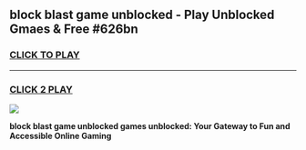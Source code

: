 
## block blast game unblocked - Play Unblocked Gmaes & Free #626bn
<h3>
<a href="https://news.freeplayer.one?title=block_blast_game_unblocked&ref=03M">CLICK TO PLAY</a></h3>
<hr>

<h3>
<a href="https://news.freeplayer.one?title=block_blast_game_unblocked&ref=03M">CLICK 2 PLAY</a>
  
</h3>

<a href="https://news.freeplayer.one?title=block_blast_game_unblocked&ref=03M"><img src="https://clearcache.store/games.png"></a>


**block blast game unblocked games unblocked: Your Gateway to Fun and Accessible Online Gaming**
